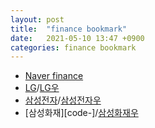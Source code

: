 ```yaml
---
layout: post
title:  "finance bookmark"
date:   2021-05-10 13:47 +0900
categories: finance bookmark
---
```


- [Naver finance][home-finance]
- [LG][code-003550]/[LG우][code-003555]
- [삼성전자][code-005930]/[삼성전자우][code-005935]
- [삼성화재][code-]/[삼성화재우][code-000815]

[home-finance]: https://finance.naver.com
[code-003555]: https://finance.naver.com/item/main.nhn?code=003555
[code-003550]: https://finance.naver.com/item/main.nhn?code=003550
[code-005930]: https://finance.naver.com/item/main.nhn?code=005930
[code-005935]: https://finance.naver.com/item/main.nhn?code=005935
[code-000810]: https://finance.naver.com/item/main.nhn?code=000810
[code-000815]: https://finance.naver.com/item/main.nhn?code=000815